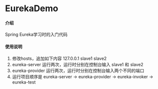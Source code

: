 # EurekaDemo

#### 介绍
Spring Eureka学习时的入门代码

#### 使用说明

1. 修改hosts，追加如下内容 127.0.0.1    slave1    slave2
2. eureka-server 运行两次，运行时分别在控制台输入 slave1 和 slave2
3. eureka-provider 运行两次，运行时分别在控制台输入两个不同的端口
4. 运行项目顺序是 eureka-server -> eureka-provider -> eureka-invoker -> eureka-test
